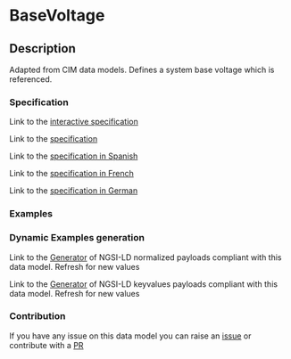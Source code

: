 # BaseVoltage

## Description 

Adapted from CIM data models. Defines a system base voltage which is referenced.
### Specification

Link to the [interactive specification](https://swagger.lab.fiware.org/?url=https://smart-data-models.github.io/dataModel.EnergyCIM/BaseVoltage/swagger.yaml)

Link to the [specification](https://smart-data-models.github.io/dataModel.EnergyCIM/BaseVoltage/doc/spec.md)

Link to the [specification in Spanish](https://smart-data-models.github.io/dataModel.EnergyCIM/BaseVoltage/doc/spec_ES.md)

Link to the [specification in French](https://smart-data-models.github.io/dataModel.EnergyCIM/BaseVoltage/doc/spec_FR.md)

Link to the [specification in German](https://smart-data-models.github.io/dataModel.EnergyCIM/BaseVoltage/doc/spec_DE.md)
### Examples
### Dynamic Examples generation

Link to the [Generator](https://smartdatamodels.org/extra/ngsi-ld_generator_v0.92.php?schemaUrl=https://raw.githubusercontent.com/smart-data-models/dataModel.EnergyCIM/master/BaseVoltage/schema.json&email=info@smartdatamodels.org) of NGSI-LD normalized payloads compliant with this data model. Refresh for new values

Link to the [Generator](https://smartdatamodels.org/extra/ngsi-ld_generator_keyvalues_v0.92.php?schemaUrl=https://raw.githubusercontent.com/smart-data-models/dataModel.EnergyCIM/master/BaseVoltage/schema.json&email=info@smartdatamodels.org) of NGSI-LD keyvalues payloads compliant with this data model. Refresh for new values
### Contribution

 If you have any issue on this data model you can raise an [issue](https://github.com/smart-data-models/dataModel.EnergyCIM/issues)  or contribute with a [PR](https://github.com/smart-data-models/dataModel.EnergyCIM/pulls)